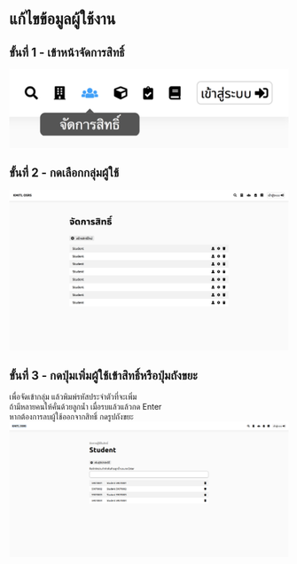 # แก้ไขข้อมูลผู้ใช้งาน
## ขั้นที่ 1 - เข้าหน้าจัดการสิทธิ์
![](../img/navigation-bar/permission-button.png)

## ขั้นที่ 2 - กดเลือกกลุ่มผู้ใช้
![](../img/manage-role-permission/overall.png)

## ขั้นที่ 3 - กดปุ่มเพิ่มผู้ใช้เข้าสิทธิ์หรือปุ่มถังขยะ
เพื่อจัดเข้ากลุ่ม แล้วพิมพ์รหัสประจำตัวที่จะเพิ่ม <br>
ถ้ามีหลายคนให้คั่นด้วยลูกน้ำ เมื่อรบแล้วแล้วกด Enter <br>
หากต้องการลบผู้ใช้ออกจากสิทธิ์ กดรูปถังขยะ
![](../img/manage-role-permission/user-group.png)
